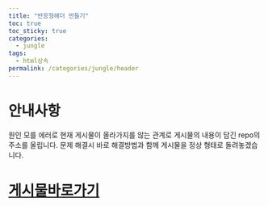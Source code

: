 ```yaml
---
title: "반응형헤더 만들기"
toc: true
toc_sticky: true
categories:
  - jungle
tags:
  - html상속
permalink: /categories/jungle/header
---
```

# 안내사항
원인 모를 에러로 현재 게시물이 올라가지를 않는 관계로 게시물의 내용이 담긴 repo의 주소를 올립니다. 문제 해결시 바로 해결방법과 함께 게시물을 정상 형태로 돌려놓겠습니다.
# [게시물바로가기](https://github.com/park-yina/park-yina.github.io/blob/main/%EB%B0%98%EC%9D%91%ED%98%95%ED%97%A4%EB%8D%94.md)